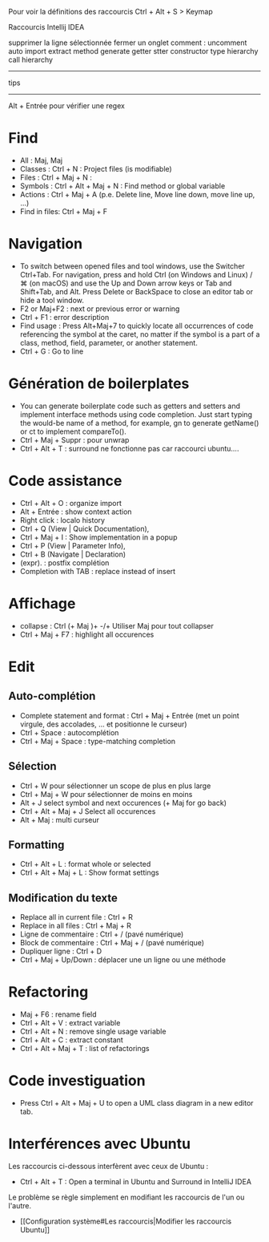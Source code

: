 

Pour voir la définitions des raccourcis Ctrl + Alt + S > Keymap


Raccourcis Intellij IDEA

supprimer la ligne sélectionnée
fermer un onglet
comment : uncomment
auto import
extract method
generate getter stter constructor
type hierarchy
call hierarchy



**************************************************************************************
tips
**************************************************************************************

Alt + Entrée pour vérifier une regex


# Find

-	All     : Maj, Maj
-	Classes : Ctrl + N : Project files (is modifiable)
-	Files : Ctrl + Maj + N : 
-	Symbols : Ctrl + Alt + Maj + N : Find method or global variable
-	Actions : Ctrl + Maj + A (p.e. Delete line, Move line down, move line up, ...)
-	Find in files: Ctrl + Maj + F

# Navigation

-	To switch between opened files and tool windows, use the Switcher Ctrl+Tab. For navigation, press and hold Ctrl (on Windows and Linux) / ⌘ (on macOS) and use the Up and Down arrow keys or Tab and Shift+Tab, and Alt.
		Press Delete or BackSpace to close an editor tab or hide a tool window.
-	F2 or Maj+F2 : next or previous error or warning
-	Ctrl + F1 : error description
-	Find usage : Press Alt+Maj+7 to quickly locate all occurrences of code referencing the symbol at the caret, no matter if the symbol is a part of a class, method, field, parameter, or another statement.
- Ctrl + G : Go to line

# Génération de boilerplates
-	You can generate boilerplate code such as getters and setters and implement interface methods using code completion.
		Just start typing the would-be name of a method, for example, gn to generate getName() or ct to implement compareTo().
-	Ctrl + Maj + Suppr : pour unwrap
-	Ctrl + Alt + T : surround ne fonctionne pas car raccourci ubuntu....	


# Code assistance
-	Ctrl + Alt + O : organize import
-	Alt + Entrée : show context action
-	Right click : localo history
-	Ctrl + Q (View | Quick Documentation),
-	Ctrl + Maj + I : Show implementation in a popup
-	Ctrl + P (View | Parameter Info),
-	Ctrl + B (Navigate | Declaration)
-	(expr). : postfix complétion	
-	Completion with TAB : replace instead of insert

# Affichage
-	collapse : Ctrl (+ Maj )+ -/+ Utiliser Maj pour tout collapser
-	Ctrl + Maj + F7 : highlight all occurences

# Edit
## Auto-complétion
-	Complete statement and format : Ctrl + Maj + Entrée (met un point virgule, des accolades, ... et positionne le curseur)
-	Ctrl + Space : autocomplétion
-	Ctrl + Maj + Space : type-matching completion

## Sélection
-	Ctrl + W pour sélectionner un scope de plus en plus large
-	Ctrl + Maj + W pour sélectionner de moins en moins
-	Alt + J select symbol and next occurences (+ Maj for go back)
-	Ctrl + Alt + Maj + J Select all occurences
-	Alt + Maj : multi curseur


## Formatting
-	Ctrl + Alt + L : format whole or selected
-	Ctrl + Alt + Maj + L : Show format settings

## Modification du texte
-	Replace all in current file : Ctrl + R
-	Replace in all files : Ctrl + Maj + R
-	Ligne de commentaire : Ctrl + / (pavé numérique)
-	Block de commentaire : Ctrl + Maj + / (pavé numérique)
-	Dupliquer ligne : Ctrl + D
-	Ctrl + Maj + Up/Down : déplacer une un ligne ou une méthode


# Refactoring
-	Maj + F6 : rename field
-	Ctrl + Alt + V : extract variable
-	Ctrl + Alt + N : remove single usage variable
-	Ctrl + Alt + C : extract constant
-	Ctrl + Alt + Maj + T : list of refactorings



# Code investiguation
-	Press Ctrl + Alt + Maj + U to open a UML class diagram in a new editor tab.

# Interférences avec Ubuntu
Les raccourcis ci-dessous interfèrent avec ceux de Ubuntu :
- Ctrl + Alt + T : Open a terminal in Ubuntu and Surround in IntelliJ IDEA

Le problème se règle simplement en modifiant les raccourcis de l'un ou l'autre. 
- [[Configuration système#Les raccourcis|Modifier les raccourcis Ubuntu]]